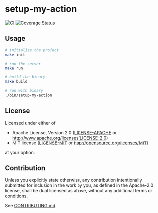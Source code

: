 # setup-my-action

[![CI](https://github.com/pplmx/setup-my-action/workflows/CI/badge.svg)](https://github.com/pplmx/setup-my-action/actions)
[![Coverage Status](https://coveralls.io/repos/github/pplmx/setup-my-action/badge.svg?branch=main)](https://coveralls.io/github/pplmx/setup-my-action?branch=main)

## Usage

```bash
# initialize the project
make init

# run the server
make run

# build the binary
make build

# run with binary
./bin/setup-my-action
```

## License

Licensed under either of

- Apache License, Version 2.0
   ([LICENSE-APACHE](LICENSE-APACHE) or http://www.apache.org/licenses/LICENSE-2.0)
- MIT license
   ([LICENSE-MIT](LICENSE-MIT) or http://opensource.org/licenses/MIT)

at your option.

## Contribution

Unless you explicitly state otherwise, any contribution intentionally submitted
for inclusion in the work by you, as defined in the Apache-2.0 license, shall be
dual licensed as above, without any additional terms or conditions.

See [CONTRIBUTING.md](CONTRIBUTING.md).
